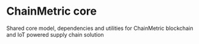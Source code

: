 # ChainMetric core
Shared core model, dependencies and utilities for ChainMetric blockchain and IoT powered supply chain solution
